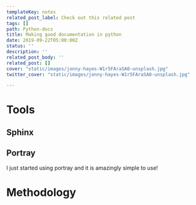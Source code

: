 ```yaml
---
templateKey: notes
related_post_label: Check out this related post
tags: []
path: Python-docs
title: Making good documentation in python
date: 2019-09-22T05:00:00Z
status: ''
description: ''
related_post_body: ''
related_post: []
cover: "static/images/jonny-hayes-W1r5FAraSA0-unsplash.jpg"
twitter_cover: "static/images/jonny-hayes-W1r5FAraSA0-unsplash.jpg"

---
```

# Tools

## Sphinx

## Portray

I just started using portray and it is amazingly simple to use!

# Methodology